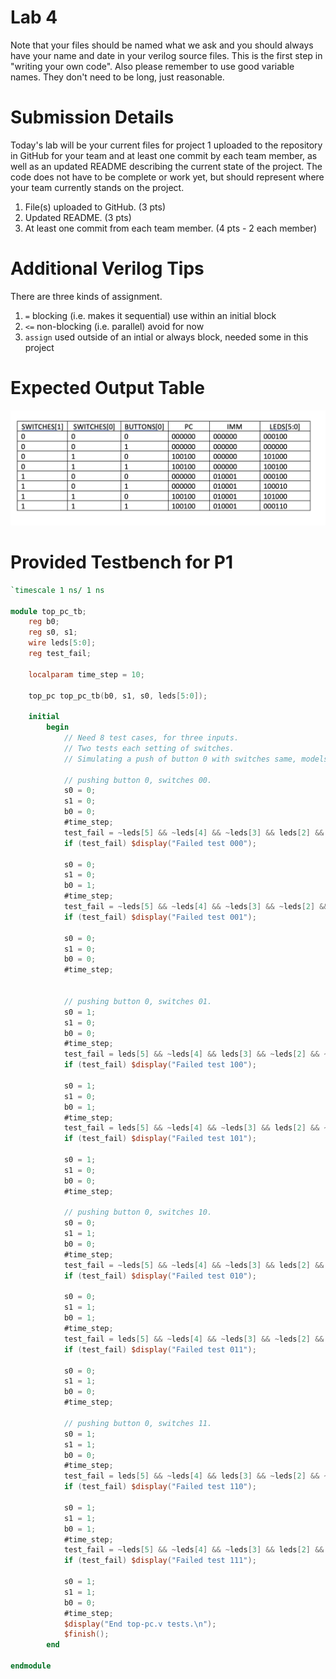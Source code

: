 # Lab 4

Note that your files should be named what we ask and you should always have your name and date in your verilog source files. 
This is the first step in "writing your own code".
Also please remember to use good variable names. They don't need to be long, just reasonable.

# Submission Details
Today's lab will be your current files for project 1 uploaded to the repository in GitHub for your team and 
at least one commit by each team member, as well as an updated README describing the current state of the project.
The code does not have to be complete or work yet, but should represent where your team currently stands on the project.
1. File(s) uploaded to GitHub. (3 pts)
2. Updated README. (3 pts)
3. At least one commit from each team member. (4 pts - 2 each member)

# Additional Verilog Tips
There are three kinds of assignment. 
1. `=` blocking (i.e. makes it sequential) use within an initial block
2. `<=` non-blocking (i.e. parallel) avoid for now
3. `assign` used outside of an intial or always block, needed some in this project

# Expected Output Table
![p1in-out](p1input_output-table.png)

# Provided Testbench for P1

```verilog
`timescale 1 ns/ 1 ns

module top_pc_tb;
    reg b0;
    reg s0, s1;
    wire leds[5:0];
    reg test_fail;
          
    localparam time_step = 10;

    top_pc top_pc_tb(b0, s1, s0, leds[5:0]);
    
    initial
        begin
            // Need 8 test cases, for three inputs.
            // Two tests each setting of switches. 
            // Simulating a push of button 0 with switches same, models hw.

            // pushing button 0, switches 00. 
            s0 = 0;
            s1 = 0;
            b0 = 0;
            #time_step;
            test_fail = ~leds[5] && ~leds[4] && ~leds[3] && leds[2] && ~leds[1] && ~leds[0];
            if (test_fail) $display("Failed test 000");

            s0 = 0;
            s1 = 0;
            b0 = 1;
            #time_step;
            test_fail = ~leds[5] && ~leds[4] && ~leds[3] && ~leds[2] && ~leds[1] && ~leds[0];                
            if (test_fail) $display("Failed test 001");

            s0 = 0;
            s1 = 0;
            b0 = 0;
            #time_step;
            

            // pushing button 0, switches 01. 
            s0 = 1;
            s1 = 0;
            b0 = 0;
            #time_step;
            test_fail = leds[5] && ~leds[4] && leds[3] && ~leds[2] && ~leds[1] && ~leds[0];
            if (test_fail) $display("Failed test 100");

            s0 = 1;
            s1 = 0;
            b0 = 1;
            #time_step;                
            test_fail = leds[5] && ~leds[4] && ~leds[3] && leds[2] && ~leds[1] && ~leds[0];
            if (test_fail) $display("Failed test 101");

            s0 = 1;
            s1 = 0;
            b0 = 0;
            #time_step;

            // pushing button 0, switches 10. 
            s0 = 0;
            s1 = 1;
            b0 = 0;
            #time_step;
            test_fail = ~leds[5] && ~leds[4] && ~leds[3] && leds[2] && ~leds[1] && ~leds[0];
            if (test_fail) $display("Failed test 010");

            s0 = 0;
            s1 = 1;
            b0 = 1;
            #time_step;                
            test_fail = leds[5] && ~leds[4] && ~leds[3] && ~leds[2] && leds[1] && ~leds[0];
            if (test_fail) $display("Failed test 011");

            s0 = 0;
            s1 = 1;
            b0 = 0;
            #time_step;

            // pushing button 0, switches 11. 
            s0 = 1;
            s1 = 1;
            b0 = 0;
            #time_step;
            test_fail = leds[5] && ~leds[4] && leds[3] && ~leds[2] && ~leds[1] && ~leds[0];
            if (test_fail) $display("Failed test 110");

            s0 = 1;
            s1 = 1;
            b0 = 1;
            #time_step;                
            test_fail = ~leds[5] && ~leds[4] && ~leds[3] && leds[2] && leds[1] && ~leds[0];
            if (test_fail) $display("Failed test 111");

            s0 = 1;
            s1 = 1;
            b0 = 0;
            #time_step;
            $display("End top-pc.v tests.\n");
            $finish();
        end
    
endmodule

```
